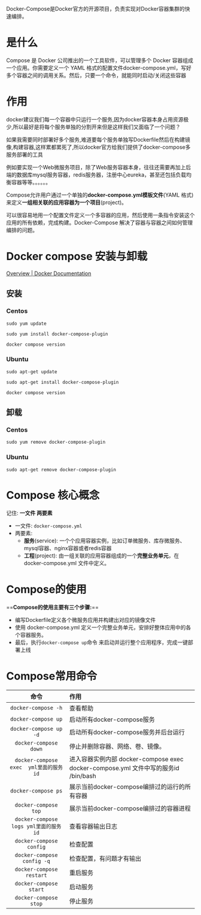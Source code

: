 Docker-Compose是Docker官方的开源项目，负责实现对Docker容器集群的快速编排。

# 是什么
Compose 是 Docker 公司推出的一个工具软件，可以管理多个 Docker 容器组成一个应用。你需要定义一个 YAML 格式的配置文件docker-compose.yml，写好多个容器之间的调用关系。然后，只要一个命令，就能同时启动/关闭这些容器


# 作用
docker建议我们每一个容器中只运行一个服务,因为docker容器本身占用资源极少,所以最好是将每个服务单独的分割开来但是这样我们又面临了一个问题？
 
如果我需要同时部署好多个服务,难道要每个服务单独写Dockerfile然后在构建镜像,构建容器,这样累都累死了,所以docker官方给我们提供了docker-compose多服务部署的工具
 
例如要实现一个Web微服务项目，除了Web服务容器本身，往往还需要再加上后端的数据库mysql服务容器，redis服务器，注册中心eureka，甚至还包括负载均衡容器等等。。。。。。
 
Compose允许用户通过一个单独的**docker-compose.yml模板文件**(YAML 格式) 来定义**一组相关联的应用容器为一个项目**(project)。
 
可以很容易地用一个配置文件定义一个多容器的应用，然后使用一条指令安装这个应用的所有依赖，完成构建。Docker-Compose 解决了容器与容器之间如何管理编排的问题。


# Docker compose 安装与卸载
[Overview | Docker Documentation](https://docs.docker.com/compose/install/)

## 安装
### Centos
```shell
sudo yum update
```


```shell
sudo yum install docker-compose-plugin
```


```shell
docker compose version
```


### Ubuntu
```shell
sudo apt-get update
```

```shell
sudo apt-get install docker-compose-plugin
```

```shell
docker compose version
```


## 卸载
### Centos
```shell
sudo yum remove docker-compose-plugin
```


### Ubuntu
```shell
sudo apt-get remove docker-compose-plugin
```


# Compose 核心概念
记住: **一文件 两要素**

- 一文件: `docker-compose.yml`
- 两要素: 
	- **服务**(service):  一个个应用容器实例，比如订单微服务、库存微服务、mysql容器、nginx容器或者redis容器
	- **工程**(project): 由一组关联的应用容器组成的一个**完整业务单元**，在 docker-compose.yml 文件中定义。

# Compose的使用
==**Compose的使用主要有三个步骤:**==
- 编写Dockerfile定义各个微服务应用并构建出对应的镜像文件
- 使用 docker-compose.yml 定义一个完整业务单元，安排好整体应用中的各个容器服务。
- 最后，执行`docker-compose up`命令 来启动并运行整个应用程序，完成一键部署上线


# Compose常用命令

|命令| 作用|
|:-:|:--|
|`docker-compose -h`   |                         查看帮助|
|`docker-compose up`   |                         启动所有docker-compose服务|
|`docker-compose up -d` |                         启动所有docker-compose服务并后台运行|
|`docker-compose down`  |                        停止并删除容器、网络、卷、镜像。|
|`docker-compose exec  yml里面的服务id`  |       进入容器实例内部  docker-compose exec docker-compose.yml 文件中写的服务id /bin/bash|
|`docker-compose ps`        |     展示当前docker-compose编排过的运行的所有容器|
|`docker-compose top`      |    展示当前docker-compose编排过的容器进程|
|`docker-compose logs yml里面的服务id` |     查看容器输出日志|
|`docker-compose config`  |    检查配置|
|`docker-compose config -q` |  检查配置，有问题才有输出 |
|`docker-compose restart`  |  重启服务 |
|`docker-compose start`   |   启动服务 | 
|`docker-compose stop`    |   停止服务 |
























